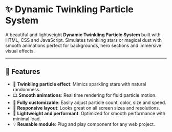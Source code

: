 # ✨ Dynamic Twinkling Particle System

A beautiful and lightweight **Dynamic Twinkling Particle System** built with HTML, CSS and JavaScript. Simulates twinkling stars or magical dust with smooth animations perfect for backgrounds, hero sections and immersive visual effects.

---

## 🚀 Features  
- 🌟 **Twinkling particle effect**: Mimics sparkling stars with natural randomness. 
- 🎞️ **Smooth animations**: Real time rendering for fluid particle motion.  
- 🎨 **Fully customizable**: Easily adjust particle count, color, size and speed.  
- 📱 **Responsive layout**: Looks great on all screen sizes and resolutions.  
- 🧠 **Lightweight and performant**: Optimized for smooth performance with minimal load.  
- 💡 **Reusable module**: Plug and play component for any web project.
